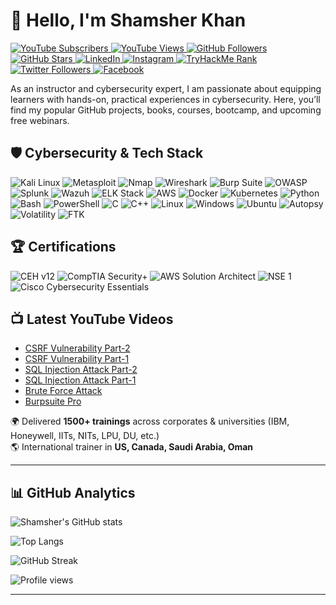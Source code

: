 # 👋 Hello, I'm Shamsher Khan
   <p align="left">
  <!-- YouTube Subscribers -->
  <a href="https://www.youtube.com/@shamsher.404?sub_confirmation=1">
    <img alt="YouTube Subscribers" 
    src="https://custom-icon-badges.demolab.com/youtube/channel/subscribers/UCKxWlkyWoxfa3EOVXzMhDPQ?color=%23E05D44&label=SUBSCRIBE&logo=youtube&logoColor=white&style=for-the-badge&labelColor=CE4630"/>
  </a>

  <!-- YouTube Views -->
  <a href="https://www.youtube.com/@shamsher.404">
    <img alt="YouTube Views" 
    src="https://custom-icon-badges.demolab.com/youtube/channel/views/UCKxWlkyWoxfa3EOVXzMhDPQ?color=%23E1AD0E&logo=eye&logoColor=white&style=for-the-badge&labelColor=C79600"/>
  </a>

  <!-- GitHub Followers -->
  <a href="https://github.com/shamsher404?tab=followers">
    <img alt="GitHub Followers" 
    src="https://custom-icon-badges.demolab.com/github/followers/shamsher404?color=236ad3&labelColor=1155ba&style=for-the-badge&logo=github&label=Follow&logoColor=white"/>
  </a>

  <!-- GitHub Stars -->
  <a href="https://github.com/shamsher404?tab=repositories&sort=stargazers">
    <img alt="GitHub Stars" 
    src="https://custom-icon-badges.demolab.com/github/stars/shamsher404?color=55960c&style=for-the-badge&labelColor=488207&logo=star&logoColor=white"/>
  </a>

  <!-- LinkedIn -->
  <a href="https://www.linkedin.com/in/shamsher-khan404/">
    <img alt="LinkedIn" 
    src="https://img.shields.io/badge/LinkedIn-0A66C2?style=for-the-badge&logo=linkedin&logoColor=white"/>
  </a>

  <!-- Instagram -->
  <a href="https://www.instagram.com/shamsher.404/">
    <img alt="Instagram" 
    src="https://img.shields.io/badge/Instagram-E4405F?style=for-the-badge&logo=instagram&logoColor=white"/>
  </a>

  <!-- TryHackMe Rank -->
  <a href="https://tryhackme.com/p/Shamsher">
    <img alt="TryHackMe Rank" 
    src="https://tryhackme-badges.s3.amazonaws.com/Shamsher.png"/>
  </a>

<!-- Twitter -->
<a href="https://x.com/shamsher404">
  <img alt="Twitter Followers"
  src="https://img.shields.io/badge/Followers-1.5K-blue?style=for-the-badge&logo=twitter&logoColor=white"/>
</a>



  <!-- Facebook -->
  <a href="https://www.facebook.com/shamsher.404/">
    <img alt="Facebook" 
    src="https://img.shields.io/badge/Facebook-1877F2?style=for-the-badge&logo=facebook&logoColor=white"/>
  </a>
</p>



As an instructor and cybersecurity expert, I am passionate about equipping learners with hands-on, practical experiences in cybersecurity. Here, you’ll find my popular GitHub projects, books, courses, bootcamp, and upcoming free webinars.

## 🛡️ Cybersecurity & Tech Stack  

<p align="left">
  <!-- Cybersecurity Tools -->
  <img src="https://img.shields.io/badge/Kali_Linux-557C94?style=for-the-badge&logo=kalilinux&logoColor=white" alt="Kali Linux"/>
  <img src="https://img.shields.io/badge/Metasploit-2E2E2E?style=for-the-badge&logo=metasploit&logoColor=white" alt="Metasploit"/>
  <img src="https://img.shields.io/badge/Nmap-00457C?style=for-the-badge&logo=gnuprivacyguard&logoColor=white" alt="Nmap"/>
  <img src="https://img.shields.io/badge/Wireshark-1679A7?style=for-the-badge&logo=wireshark&logoColor=white" alt="Wireshark"/>
  <img src="https://img.shields.io/badge/Burp_Suite-FF6633?style=for-the-badge&logo=burpsuite&logoColor=white" alt="Burp Suite"/>
  <img src="https://img.shields.io/badge/OWASP-000000?style=for-the-badge&logo=owasp&logoColor=white" alt="OWASP"/>

  <!-- SIEM & Monitoring -->
  <img src="https://img.shields.io/badge/Splunk-000000?style=for-the-badge&logo=splunk&logoColor=white" alt="Splunk"/>
  <img src="https://img.shields.io/badge/Wazuh-02569B?style=for-the-badge&logo=wazuh&logoColor=white" alt="Wazuh"/>
  <img src="https://img.shields.io/badge/ELK_Stack-005571?style=for-the-badge&logo=elasticstack&logoColor=white" alt="ELK Stack"/>
  
  <!-- Cloud & DevOps -->
  <img src="https://img.shields.io/badge/AWS-FF9900?style=for-the-badge&logo=amazonaws&logoColor=white" alt="AWS"/>
  <img src="https://img.shields.io/badge/Docker-2496ED?style=for-the-badge&logo=docker&logoColor=white" alt="Docker"/>
  <img src="https://img.shields.io/badge/Kubernetes-326CE5?style=for-the-badge&logo=kubernetes&logoColor=white" alt="Kubernetes"/>

  <!-- Programming & Scripting -->
  <img src="https://img.shields.io/badge/Python-3776AB?style=for-the-badge&logo=python&logoColor=white" alt="Python"/>
  <img src="https://img.shields.io/badge/Bash-121011?style=for-the-badge&logo=gnu-bash&logoColor=white" alt="Bash"/>
  <img src="https://img.shields.io/badge/PowerShell-5391FE?style=for-the-badge&logo=powershell&logoColor=white" alt="PowerShell"/>
  <img src="https://img.shields.io/badge/C-00599C?style=for-the-badge&logo=c&logoColor=white" alt="C"/>
  <img src="https://img.shields.io/badge/C++-00599C?style=for-the-badge&logo=c%2B%2B&logoColor=white" alt="C++"/>

  <!-- Operating Systems -->
  <img src="https://img.shields.io/badge/Linux-FCC624?style=for-the-badge&logo=linux&logoColor=black" alt="Linux"/>
  <img src="https://img.shields.io/badge/Windows-0078D6?style=for-the-badge&logo=windows&logoColor=white" alt="Windows"/>
  <img src="https://img.shields.io/badge/Ubuntu-E95420?style=for-the-badge&logo=ubuntu&logoColor=white" alt="Ubuntu"/>

  <!-- Digital Forensics -->
  <img src="https://img.shields.io/badge/Autopsy-0A0A0A?style=for-the-badge&logo=autopsy&logoColor=white" alt="Autopsy"/>
  <img src="https://img.shields.io/badge/Volatility-39477F?style=for-the-badge&logo=probot&logoColor=white" alt="Volatility"/>
  <img src="https://img.shields.io/badge/FTK-2E2E2E?style=for-the-badge&logo=fortran&logoColor=white" alt="FTK"/>
</p>

## 🏆 Certifications  

<p align="left">
  <!-- CEH -->
  <img src="https://img.shields.io/badge/CEH-v12-red?style=for-the-badge&logo=hackaday&logoColor=white" alt="CEH v12"/>

  <!-- CompTIA Security+ -->
  <img src="https://img.shields.io/badge/CompTIA-Security%2B-blue?style=for-the-badge&logo=comptia&logoColor=white" alt="CompTIA Security+"/>

  <!-- AWS Solution Architect -->
  <img src="https://img.shields.io/badge/AWS-Solution%20Architect%20Associate-FF9900?style=for-the-badge&logo=amazonaws&logoColor=white" alt="AWS Solution Architect"/>

  <!-- NSE 1 -->
  <img src="https://img.shields.io/badge/Fortinet-NSE%201-EE1C25?style=for-the-badge&logo=fortinet&logoColor=white" alt="NSE 1"/>

  <!-- Cisco Cybersecurity Essentials -->
  <img src="https://img.shields.io/badge/Cisco-Cybersecurity%20Essentials-1BA0D7?style=for-the-badge&logo=cisco&logoColor=white" alt="Cisco Cybersecurity Essentials"/>
</p>

## 📺 Latest YouTube Videos
<!-- YOUTUBE:START -->
- [CSRF Vulnerability Part-2](https://www.youtube.com/watch?v=xZorjIRwgxA)
- [CSRF Vulnerability Part-1](https://www.youtube.com/watch?v=Z5jxitWjZS8)
- [SQL Injection Attack Part-2](https://www.youtube.com/watch?v=pCwfTHiD5as)
- [SQL Injection Attack Part-1](https://www.youtube.com/watch?v=t9plbzPadZA)
- [Brute Force Attack](https://www.youtube.com/watch?v=nwfsOdHfq5k)
- [Burpsuite Pro](https://www.youtube.com/watch?v=P8s4lOkSpNk)
<!-- YOUTUBE:END -->


🌍 Delivered **1500+ trainings** across corporates & universities (IBM, Honeywell, IITs, NITs, LPU, DU, etc.)  
🌎 International trainer in **US, Canada, Saudi Arabia, Oman**  

---

## 📊 GitHub Analytics

![Shamsher's GitHub stats](https://github-readme-stats.vercel.app/api?username=shamsher404&show_icons=true&theme=radical)  

![Top Langs](https://github-readme-stats.vercel.app/api/top-langs/?username=shamsher404&layout=compact&theme=radical)  

![GitHub Streak](https://github-readme-streak-stats.herokuapp.com/?user=shamsher404&theme=radical)  

![Profile views](https://komarev.com/ghpvc/?username=shamsher404&label=Profile%20views&color=0e75b6&style=flat)  

---

